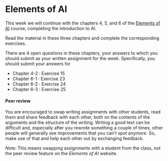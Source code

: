 # Elements of AI

This week we will continue with the chapters 4, 5, and 6 of the [Elements of AI](https://www.elementsofai.com/)
course, completing the introduction to AI.

Read the material in these three chapters and complete the corresponding
exercises.

There are 4 open questions in these chapters, your answers to which you should
submit as your written assignment for the week. Specifically, you should submit
your answers for

* Chapter 4-2 : Exercise 15
* Chapter 6-1 : Exercise 23
* Chapter 6-2 : Exercise 24
* Chapter 6-3 : Exercise 25

#### Peer review

You are encouraged to swap writing assignments with other students, read them
and share feedback with each other, both on the contents of the arguments and
the structure of the writing. Writing a good text can be difficult and,
especially after you rewrote something a couple of times, other people will
generally see improvements that you can't spot anymore. So, make use of that
and help each other out by exchanging feedback.

*Note:* This means swapping assignments with a student from the class, not
the peer review feature on the *Elements of AI* website.

